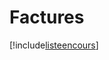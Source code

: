 # Factures

[!include[listeencours](factures.listeencours.autogen.md)]





































